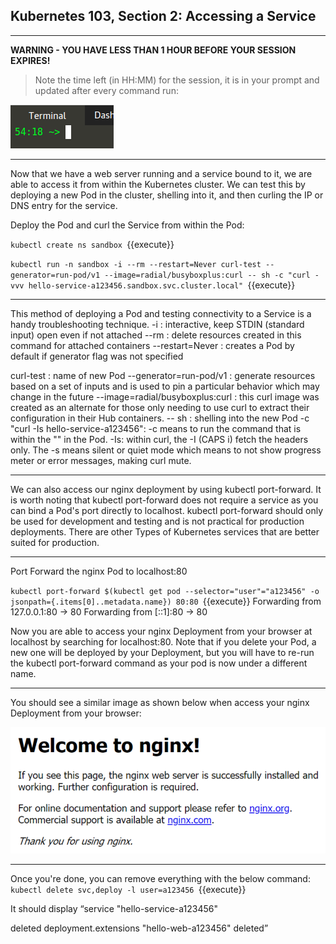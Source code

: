 ## Kubernetes 103, Section 2: Accessing a Service
---

**WARNING - YOU HAVE LESS THAN 1 HOUR BEFORE YOUR SESSION EXPIRES!**

>Note the time left (in HH:MM) for the session, it is in your prompt and updated after every command run:

![Terminal Time Remaining](./assets/term-expire.png)

---


Now that we have a web server running and a service bound to it, we are able to access it from within the Kubernetes cluster. We can test this by deploying a new Pod in the cluster, shelling into it, and then curling the IP or DNS entry for the service.

Deploy the Pod and curl the Service from within the Pod:

`kubectl create ns sandbox
`{{execute}}


`kubectl run -n sandbox -i --rm --restart=Never curl-test --generator=run-pod/v1 --image=radial/busyboxplus:curl -- sh -c "curl -vvv hello-service-a123456.sandbox.svc.cluster.local"
`{{execute}}

---


This method of deploying a Pod and testing connectivity to a Service is a handy troubleshooting technique.
-i : interactive, keep STDIN (standard input) open even if not attached
--rm : delete resources created in this command for attached containers
--restart=Never : creates a Pod by default if generator flag was not specified

curl-test : name of new Pod
--generator=run-pod/v1 : generate resources based on a set of inputs and is used to pin a particular behavior which may change in the future
--image=radial/busyboxplus:curl : this curl image was created as an alternate for those only needing to use curl to extract their configuration in their Hub containers.
-- sh : shelling into the new Pod
-c "curl -Is hello-service-a123456": -c means to run the command that is within the "" in the Pod.
-Is: within curl, the -I (CAPS i) fetch the headers only. The -s means silent or quiet mode which means to not show progress meter or error messages, making curl mute.

---

We can also access our nginx deployment by using kubectl port-forward. It is worth noting that kubectl port-forward does not require a service as you can bind a Pod's port directly to localhost. kubectl port-forward should only be used for development and testing and is not practical for production deployments. There are other Types of Kubernetes services that are better suited for production.

---

Port Forward the nginx Pod to localhost:80

`kubectl port-forward $(kubectl get pod --selector="user"="a123456" -o jsonpath={.items[0]..metadata.name}) 80:80
`{{execute}}
Forwarding from 127.0.0.1:80 -> 80 Forwarding from [::1]:80 -> 80

Now you are able to access your nginx Deployment from your browser at localhost by searching for localhost:80. Note that if you delete your Pod, a new one will be deployed by your Deployment, but you will have to re-run the kubectl port-forward command as your pod is now under a different name. 

---

You should see a similar image as shown below when access your nginx Deployment from your browser:


![](./assets/nginx.PNG)

---

Once you're done, you can remove everything with the below command:
`kubectl delete svc,deploy -l user=a123456
`{{execute}}

It should display “service "hello-service-a123456"

deleted deployment.extensions "hello-web-a123456" deleted”
